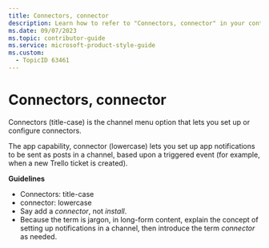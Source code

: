 ```yaml
---
title: Connectors, connector
description: Learn how to refer to "Connectors, connector" in your content.
ms.date: 09/07/2023
ms.topic: contributor-guide
ms.service: microsoft-product-style-guide
ms.custom:
  - TopicID 63461
---
```



# Connectors, connector

Connectors (title-case) is the channel menu option that lets you set up or configure connectors.  

The app capability, connector (lowercase) lets you set up app notifications to be sent as posts in a channel, based upon a triggered event (for example, when a new Trello ticket is created). 

**Guidelines**  
- Connectors: title-case  
- connector: lowercase  
- Say add a *connector*, not *install*.  
- Because the term is jargon, in long-form content, explain the concept of setting up notifications in a channel, then introduce the term *connector* as needed.  

